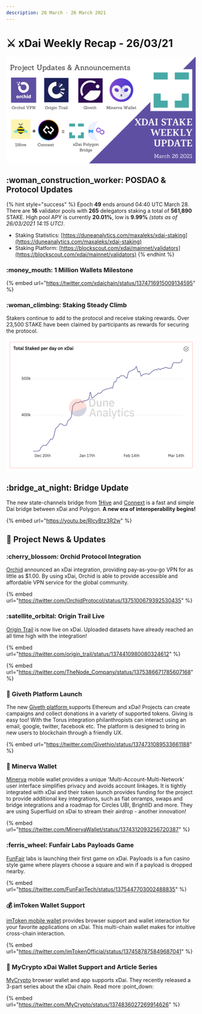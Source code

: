 ```yaml
---
description: 20 March - 26 March 2021
---
```


# ⚔️ xDai Weekly Recap - 26/03/21

![](<../../../../.gitbook/assets/Green and Black Modern Sales Marketing Presentation (6).png>)

## :woman\_construction\_worker: POSDAO & Protocol Updates

{% hint style="success" %}
Epoch **49** ends around 04:40 UTC March 28. There are **16** validator pools with **265** delegators staking a total of **561,890** STAKE. High pool APY is currently **20.01%**, low is **9.99%** _(stats as of 26/03/2021 14:15 UTC)_.

* Staking Statistics: [https://duneanalytics.com/maxaleks/xdai-staking](https://duneanalytics.com/maxaleks/xdai-staking)
* Staking Platform: [https://blockscout.com/xdai/mainnet/validators](https://blockscout.com/xdai/mainnet/validators)
{% endhint %}

### :money\_mouth: 1 Million Wallets Milestone

{% embed url="https://twitter.com/xdaichain/status/1374716915009134595" %}

### :woman\_climbing: Staking Steady Climb

Stakers continue to add to the protocol and receive staking rewards. Over 23,500 STAKE have been claimed by participants as rewards for securing the protocol.

![](../../../../.gitbook/assets/staked-per-day.png)

## :bridge\_at\_night: Bridge Update

The new state-channels bridge from [1Hive](https://1hive.org/#/home) and [Connext](https://connext.network/) is a fast and simple Dai bridge between xDai and Polygon. **A new era of interoperability begins!**

{% embed url="https://youtu.be/RlcyBtz3R2w" %}

## :butterfly: Project News & Updates

### :cherry\_blossom: Orchid Protocol Integration

[Orchid](https://www.orchid.com/) announced an xDai integration, providing pay-as-you-go VPN for as little as $1.00. By using xDai, Orchid is able to provide accessible and affordable VPN service for the global community.

{% embed url="https://twitter.com/OrchidProtocol/status/1375100679392530435" %}

### :satellite\_orbital: Origin Trail Live

[Origin Trail](https://origintrail.io/) is now live on xDai. Uploaded datasets have already reached an all time high with the integration!

{% embed url="https://twitter.com/origin_trail/status/1374410980080324612" %}

{% embed url="https://twitter.com/TheNode_Company/status/1375386671785607168" %}

### :handshake: Giveth Platform Launch

The new [Giveth platform ](../../../project-spotlights/giveth.md)supports Ethereum and xDai! Projects can create campaigns and collect donations in a variety of supported tokens. Giving is easy too! With the Torus integration philanthropists can interact using an email, google, twitter, facebook etc. The platform is designed to bring in new users to blockchain through a friendly UX.

{% embed url="https://twitter.com/Givethio/status/1374731089533661188" %}

### :owl: Minerva Wallet&#x20;

[Minerva](https://lab10.coop/projects/minerva-digital-wallets/) mobile wallet provides a unique 'Multi-Account-Multi-Network' user interface simplifies privacy and avoids account linkages. It is tightly integrated with xDai and their token launch provides funding for the project to provide additional key integrations, such as fiat onramps, swaps and bridge integrations and a roadmap for Circles UBI, BrightID and more. They are using Superfluid on xDai to stream their airdrop - another innovation!

{% embed url="https://twitter.com/MinervaWallet/status/1374312093256720387" %}

### :ferris\_wheel: Funfair Labs Payloads Game

[FunFair](https://funfair.io/) labs is launching their first game on xDai. Payloads is a fun casino style game where players choose a square and win if a payload is dropped nearby.

{% embed url="https://twitter.com/FunFairTech/status/1375447703002488835" %}

### :moneybag: imToken Wallet Support

[imToken mobile wallet](../../../../for-users/wallets/imtoken.md) provides browser support and wallet interaction for your favorite applications on xDai. This multi-chain wallet makes for intuitive cross-chain interaction.

{% embed url="https://twitter.com/imTokenOfficial/status/1374587875849687041" %}

### :newspaper: MyCrypto xDai Wallet Support and Article Series

[MyCrypto](https://mycrypto.com/) browser wallet and app supports xDai. They recently released a 3-part series about the xDai chain. Read more  :point\_down:&#x20;

{% embed url="https://twitter.com/MyCrypto/status/1374836027269914626" %}
